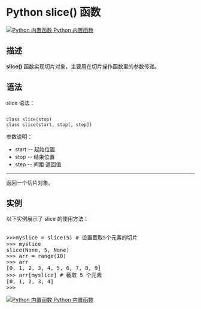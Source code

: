 Python slice() 函数
=================

 [![Python 内置函数](../images/up.gif)
 Python 内置函数](python-built-in-functions.html)


  描述
--

 **slice()** 函数实现切片对象，主要用在切片操作函数里的参数传递。

 语法
--

 slice 语法：

 
```

class slice(stop)
class slice(start, stop[, step])

```

  参数说明：

  * start -- 起始位置
 * stop -- 结束位置
 * step -- 间距
  返回值
---

 返回一个切片对象。

 实例
--

 以下实例展示了 slice 的使用方法：

  <pre>

>>>myslice = slice(5) # 设置截取5个元素的切片
>>> myslice
slice(None, 5, None)
>>> arr = range(10)
>>> arr
[0, 1, 2, 3, 4, 5, 6, 7, 8, 9]
>>> arr[myslice] # 截取 5 个元素
[0, 1, 2, 3, 4]
>>>
</pre>

 [![Python 内置函数](../images/up.gif)
 Python 内置函数](python-built-in-functions.html)